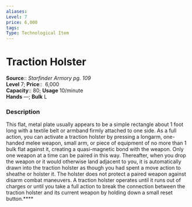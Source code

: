 ```yaml
---
aliases: 
Level: 7  
price: 6,000
tags: 
Type: Technological Item
---
```


# Traction Holster

**Source**:: _Starfinder Armory pg. 109_  
**Level** 7;
**Price**::  6,000  
**Capacity**:: 80; **Usage** 10/minute  
**Hands** —; **Bulk** L

### Description

This flat, metal plate usually appears to be a simple rectangle about 1 foot long with a textile belt or armband firmly attached to one side. As a full action, you can activate a traction holster by pressing a longarm, one-handed melee weapon, small arm, or piece of equipment of no more than 1 bulk flat against it, creating a quasi-magnetic bond with the weapon. Only one weapon at a time can be paired in this way. Thereafter, when you drop the weapon or it would otherwise land adjacent to you, it is automatically drawn into the traction holster as though you had spent a move action to sheathe or holster it. The holster does not protect a paired weapon against disarm combat maneuvers. A traction holster operates until it runs out of charges or until you take a full action to break the connection between the traction holster and its current weapon by holding down a small reset button.****
